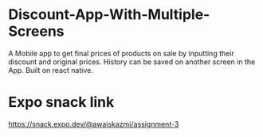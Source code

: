 # Discount-App-With-Multiple-Screens
A Mobile app to get final prices of products on sale by inputting their discount and original prices. History can be saved on another screen in the App. Built on react native.

# Expo snack link
https://snack.expo.dev/@awaiskazmi/assignment-3
